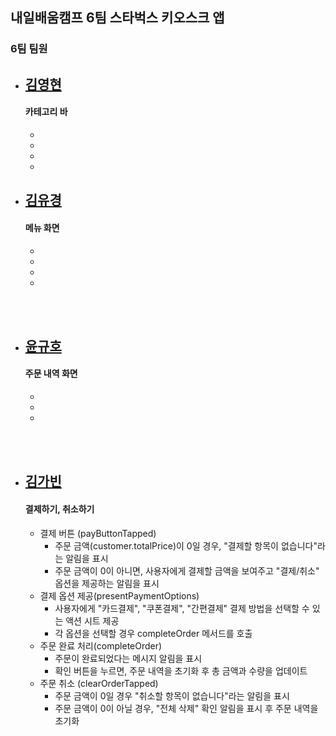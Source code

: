 ## 내일배움캠프 6팀 스타벅스 키오스크 앱 
### 6팀 팀원


- [김영현](https://github.com/y0unghyun)   
  ----
  #### 카테고리 바
  - 
  - 
  - 
  - 

- [김유경](https://github.com/kyk70009/Project)    
  ----
  #### 메뉴 화면
  - 
  - 
  - 
  - 
<br/><br/>

- [윤규호](https://github.com/ykyohub)
  ----
  #### 주문 내역 화면
  - 
  - 
  - 
<br/><br/>

- [김가빈](https://github.com/BINDUNGLIFE)   
  ----
  #### 결제하기, 취소하기 
  - 결제 버튼 (payButtonTapped) <br>
    - 주문 금액(customer.totalPrice)이 0일 경우, "결제할 항목이 없습니다"라는 알림을 표시 <br>
    - 주문 금액이 0이 아니면, 사용자에게 결제할 금액을 보여주고 "결제/취소" 옵션을 제공하는 알림을 표시 
  - 결제 옵션 제공(presentPaymentOptions) <br>
    - 사용자에게 "카드결제", "쿠폰결제", "간편결제" 결제 방법을 선택할 수 있는 액션 시트 제공 <br>
    - 각 옵션을 선택할 경우 completeOrder 메서드를 호출 
  - 주문 완료 처리(completeOrder) <br>
    - 주문이 완료되었다는 메시지 알림을 표시 <br>
    - 확인 버튼을 누르면, 주문 내역을 초기화 후 총 금액과 수량을 업데이트
  - 주문 취소 (clearOrderTapped) <br>
    - 주문 금액이 0일 경우 "취소할 항목이 없습니다"라는 알림을 표시 <br>
    - 주문 금액이 0이 아닐 경우, "전체 삭제" 확인 알림을 표시 후 주문 내역을 초기화

<br/><br/>


